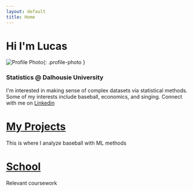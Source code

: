 ```yaml
---
layout: default
title: Home
---
```


<style>
.profile-photo {
  width: 125px; /* Adjust size as needed */
  height: 125px;
  border-radius: 50%;
  object-fit: cover; /* Ensures the image covers the circle area */
  display: block;
  margin: 0 auto; /* Center the image if needed */
}
</style>

# Hi I'm Lucas

![Profile Photo](assets/githubphoto3.png){: .profile-photo }

### Statistics @ Dalhousie University
I'm interested in making sense of complex datasets via statistical methods. Some of my interests include baseball, economics, and singing. Connect with me on [Linkedin](https://www.linkedin.com/in/lucas-b-619178204/)

# [My Projects](projects.md)
  This is where I analyze baseball with ML methods

# [School](school.md)
  Relevant coursework 

